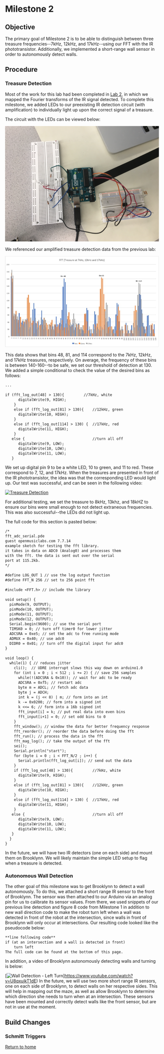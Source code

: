 # Milestone 2

## Objective
The primary goal of Milestone 2 is to be able to distinguish between three treasure frequencies--7kHz, 12kHz, and 17kHz--using our FFT with the IR phototransistor. Additionally, we implemented a short-range wall sensor in order to autonomously detect walls.

## Procedure

### Treasure Detection
Most of the work for this lab had been completed in [Lab 2](../labs/lab2.md), in which we mapped the Fourier transforms of the IR signal detected. To complete this milestone, we added LEDs to our preexisting IR detection circuit (with amplification) to individually light up upon the correct signal of a treasure.

The circuit with the LEDs can be viewed below:

![IR and LED circuit](../images/milestone2/IR_distinguish.jpg)

We referenced our amplified treasure detection data from the previous lab:

![IR Data (amplified)](../images/lab2/Treasure(7kHz,12kHz,17kHz).jpg)

This data shows that bins 48, 81, and 114 correspond to the 7kHz, 12kHz, and 17kHz treasures, respectively. On average, the frequency of these bins is between 140-160--to be safe, we set our threshold of detection at 130. We added a simple conditional to check the value of the desired bins as follows:

```
... 

if (fft_log_out[48] > 130){         //7kHz, white
      digitalWrite(9, HIGH);  
    }
    else if (fft_log_out[81] > 130){    //12kHz, green
      digitalWrite(10, HIGH); 
    }
    else if (fft_log_out[114] > 130) {  //17kHz, red
      digitalWrite(11, HIGH);
    }
   else {                               //turn all off
      digitalWrite(9, LOW);   
      digitalWrite(10, LOW);  
      digitalWrite(11, LOW);
   }
```

We set up digital pin 9 to be a white LED, 10 to green, and 11 to red. These correspond to 7, 12, and 17kHz. When the treasures are presented in front of the IR phototransistor, the idea was that the corresponding LED would light up. Our test was successful, and can be seen in the following video:

[![Treasure Detection](http://img.youtube.com/vi/pzk-h_Un0u4/0.jpg)](http://www.youtube.com/watch?v=pzk-h_Un0u4)

For additional testing, we set the treasure to 8kHz, 13khz, and 18kHZ to ensure our bins were small enough to not detect extraneous frequencies. This was also successful--the LEDs did not light up. 

The full code for this section is pasted below:

```
/*
fft_adc_serial.pde
guest openmusiclabs.com 7.7.14
example sketch for testing the fft library.
it takes in data on ADC0 (Analog0) and processes them
with the fft. the data is sent out over the serial
port at 115.2kb.
*/

#define LOG_OUT 1 // use the log output function
#define FFT_N 256 // set to 256 point fft

#include <FFT.h> // include the library

void setup() {
  pinMode(9, OUTPUT);
  pinMode(10, OUTPUT);
  pinMode(11, OUTPUT);
  pinMode(12, OUTPUT);
  Serial.begin(9600); // use the serial port
  TIMSK0 = 0; // turn off timer0 for lower jitter
  ADCSRA = 0xe5; // set the adc to free running mode
  ADMUX = 0x40; // use adc0
  DIDR0 = 0x01; // turn off the digital input for adc0
}

void loop() {
  while(1) { // reduces jitter
    cli();  // UDRE interrupt slows this way down on arduino1.0
    for (int i = 0 ; i < 512 ; i += 2) { // save 256 samples
      while(!(ADCSRA & 0x10)); // wait for adc to be ready
      ADCSRA = 0xf5; // restart adc
      byte m = ADCL; // fetch adc data
      byte j = ADCH;
      int k = (j << 8) | m; // form into an int
      k -= 0x0200; // form into a signed int
      k <<= 6; // form into a 16b signed int
      fft_input[i] = k; // put real data into even bins
      fft_input[i+1] = 0; // set odd bins to 0
    }
    fft_window(); // window the data for better frequency response
    fft_reorder(); // reorder the data before doing the fft
    fft_run(); // process the data in the fft
    fft_mag_log(); // take the output of the fft
    sei();
    Serial.println("start");
    for (byte i = 0 ; i < FFT_N/2 ; i++) { 
      Serial.println(fft_log_out[i]); // send out the data
    }
    if (fft_log_out[48] > 130){         //7kHz, white
      digitalWrite(9, HIGH);  
    }
    else if (fft_log_out[81] > 130){    //12kHz, green
      digitalWrite(10, HIGH); 
    }
    else if (fft_log_out[114] > 130) {  //17kHz, red
      digitalWrite(11, HIGH);
    }
   else {                               //turn all off
      digitalWrite(9, LOW);   
      digitalWrite(10, LOW);  
      digitalWrite(11, LOW);
   }
  }
}
```

In the future, we will have two IR detectors (one on each side) and mount them on Brooklynn. We will likely maintain the simple LED setup to flag when a treasure is detected.

### Autonomous Wall Detection
The other goal of this milestone was to get Brooklynn to detect a wall autonomously. To do this, we attached a short range IR sensor to the front of Brooklynn. The sensor was then attached to our Arduino via an analog pin for us to calibrate its sensor values. From there, we used snippets of our previous line detection and figure 8 code from Milestone 1 in addition to new wall direction code to make the robot turn left when a wall was detected in front of the robot at the intersection, since walls in front of Brooklynn will only occur at intersections. Our resulting code looked like the pseudocode below:

```
**line following code**
if (at an intersection and a wall is detected in front)
	turn left
The full code can be found at the bottom of this page.
```
In addition, a video of Brooklynn autonomously detecting walls and turning is below:

[![Wall Detection - Left Turn](http://img.youtube.com/vi/U8qxujkT1dE/0.jpg)]https://www.youtube.com/watch?v=U8qxujkT1dE)
In the future, we will use two more short range IR sensors, one on each side of Brooklynn, to detect walls on her respective sides. This will help in mapping out the maze, as well as allow Brooklynn to determine which direction she needs to turn when at an intersection. These sensors have been mounted and correctly detect walls like the front sensor, but are not in use at the moment.


## Build Changes

### Schmitt Triggers

[Return to home](https://sofyacalvin.github.io/ece3400-group3/)
